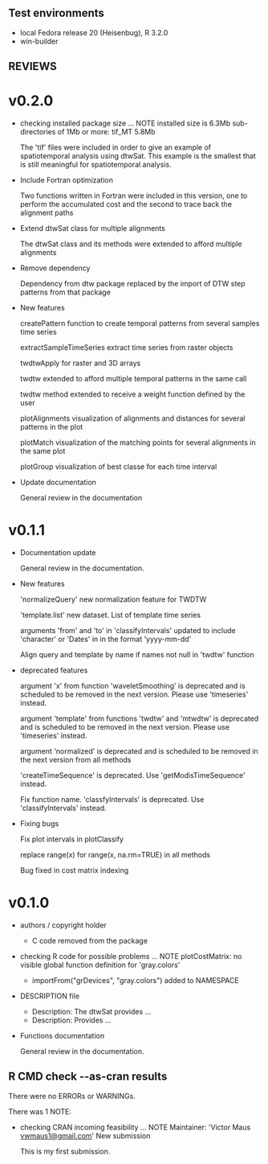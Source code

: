 ## Test environments
* local Fedora release 20 (Heisenbug), R 3.2.0
* win-builder 

## REVIEWS

# v0.2.0
* checking installed package size ... NOTE
  installed size is  6.3Mb
  sub-directories of 1Mb or more:
    tif_MT   5.8Mb

  The 'tif' files were included in order to give an example of spatiotemporal analysis using dtwSat. This example is the smallest that is still meaningful for spatiotemporal analysis.

* Include Fortran optimization 
  
  Two functions written in Fortran were included in this version, one to perform the accumulated cost and the second to trace back the alignment paths

* Extend dtwSat class for multiple alignments 

  The dtwSat class and its methods were extended to afford multiple alignments 

* Remove dependency 

  Dependency from dtw package replaced by the import of DTW step patterns from that package 

* New features
  
  createPattern function to create temporal patterns from several samples time series 
  
  extractSampleTimeSeries extract time series from raster objects 
  
  twdtwApply for raster and 3D arrays

  twdtw extended to afford multiple temporal patterns in the same call
  
  twdtw method extended to receive a weight function defined by the user
  
  plotAlignments visualization of alignments and distances for several patterns in the plot 
  
  plotMatch visualization of the matching points for several alignments in the same plot 
  
  plotGroup visualization of best classe for each time interval  

* Update documentation
 
  General review in the documentation

# v0.1.1

* Documentation update
 
  General review in the documentation.

* New features
  
  'normalizeQuery' new normalization feature for TWDTW
  
  'template.list' new dataset. List of template time series  
  
  arguments 'from' and 'to' in 'classifyIntervals' updated to include 'character' or 'Dates' in in the format 'yyyy-mm-dd'
  
  Align query and template by name if names not null in 'twdtw' function

* deprecated features

    argument 'x' from function 'waveletSmoothing' is deprecated and is scheduled to be removed in the next version. Please use 'timeseries' instead.
    
    argument 'template' from functions 'twdtw' and 'mtwdtw' is deprecated and is scheduled to be removed in the next version. Please use 'timeseries' instead.
  
  argument 'normalized' is deprecated and is scheduled to be removed in the next version from all methods 
  
  'createTimeSequence' is deprecated. Use 'getModisTimeSequence' instead.
  
  Fix function name. 'classfyIntervals' is deprecated. Use 'classifyIntervals' instead.

* Fixing bugs
 
  Fix plot intervals in plotClassify
  
  replace range(x) for range(x, na.rm=TRUE) in all methods 
  
  Bug fixed in cost matrix indexing 

# v0.1.0

* authors / copyright holder

  - C code removed from the package 
  
* checking R code for possible problems ... NOTE
plotCostMatrix: no visible global function definition for 'gray.colors'

  + importFrom("grDevices", "gray.colors") added to NAMESPACE

* DESCRIPTION file

  - Description: The dtwSat provides ...
  + Description: Provides ...

* Functions documentation 

  General review in the documentation.


## R CMD check --as-cran results
There were no ERRORs or WARNINGs. 

There was 1 NOTE:

* checking CRAN incoming feasibility ... NOTE
  Maintainer: 'Victor Maus <vwmaus1@gmail.com>'
  New submission

  This is my first submission.
